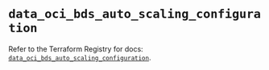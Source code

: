 # `data_oci_bds_auto_scaling_configuration`

Refer to the Terraform Registry for docs: [`data_oci_bds_auto_scaling_configuration`](https://registry.terraform.io/providers/oracle/oci/6.18.0/docs/data-sources/bds_auto_scaling_configuration).

